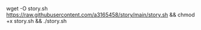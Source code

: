 
wget -O story.sh https://raw.githubusercontent.com/a3165458/story/main/story.sh && chmod +x story.sh && ./story.sh
